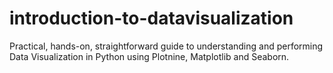 # introduction-to-datavisualization
Practical, hands-on, straightforward guide to understanding and performing Data Visualization in Python using Plotnine, Matplotlib and Seaborn.
